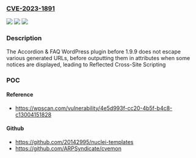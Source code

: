 ### [CVE-2023-1891](https://cve.mitre.org/cgi-bin/cvename.cgi?name=CVE-2023-1891)
![](https://img.shields.io/static/v1?label=Product&message=Accordion%20%26%20FAQ&color=blue)
![](https://img.shields.io/static/v1?label=Version&message=0%3C%201.9.9%20&color=brighgreen)
![](https://img.shields.io/static/v1?label=Vulnerability&message=CWE-79%20Cross-Site%20Scripting%20(XSS)&color=brighgreen)

### Description

The Accordion & FAQ WordPress plugin before 1.9.9 does not escape various generated URLs, before outputting them in attributes when some notices are displayed, leading to Reflected Cross-Site Scripting

### POC

#### Reference
- https://wpscan.com/vulnerability/4e5d993f-cc20-4b5f-b4c8-c13004151828

#### Github
- https://github.com/20142995/nuclei-templates
- https://github.com/ARPSyndicate/cvemon

